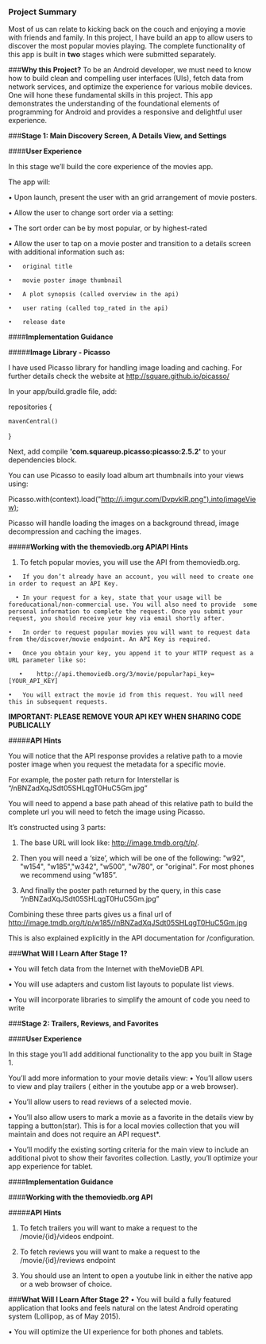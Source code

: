 ### **Project Summary**
Most of us can relate to kicking back on the couch and enjoying a movie with friends and family. In this project, I have build an app to allow users to discover the most popular movies playing.
The complete functionality of this app is built in **two** stages which were submitted separately.


###**Why this Project?**
To be an Android developer, we must need to know how to build clean and compelling user interfaces (UIs), fetch data from network services, and optimize the experience for various mobile devices. One will hone these fundamental skills in this project.
This app demonstrates the understanding of the foundational elements of programming for Android and provides a responsive and delightful user experience.

###**Stage 1:  Main Discovery Screen, A Details View, and Settings**

####**User Experience**

In this stage we’ll build the core experience of the movies app.

The app will:

  •	Upon launch, present the user with an grid arrangement of movie posters.

  •	Allow the user to change sort order via a setting:

  •	The sort order can be by most popular, or by highest-rated

  •	Allow the user to tap on a movie poster and transition to a details screen with additional information such as:

    •	original title

    •	movie poster image thumbnail

    •	A plot synopsis (called overview in the api)

    •	user rating (called top_rated in the api)

    •	release date


####**Implementation Guidance**

#####**Image Library - Picasso**

I have used Picasso library for handling image loading and caching. For further details check the website at http://square.github.io/picasso/

In your app/build.gradle file, add:
 
repositories {

    mavenCentral()
    
}

Next, add compile **'com.squareup.picasso:picasso:2.5.2'** to your dependencies block.

You can use Picasso to easily load album art thumbnails into your views using:

Picasso.with(context).load("http://i.imgur.com/DvpvklR.png").into(imageView);

Picasso will handle loading the images on a background thread, image decompression and caching the images.

#####**Working with the themoviedb.org APIAPI Hints**

  1.	To fetch popular movies, you will use the API from themoviedb.org.

    •	If you don’t already have an account, you will need to create one in order to request an API Key.

      •	In your request for a key, state that your usage will be foreducational/non-commercial use. You will also need to provide  some personal information to complete the request. Once you submit your request, you should receive your key via email shortly after.

    •	In order to request popular movies you will want to request data from the/discover/movie endpoint. An API Key is required.

    •	Once you obtain your key, you append it to your HTTP request as a URL parameter like so:

       •	http://api.themoviedb.org/3/movie/popular?api_key=[YOUR_API_KEY]

    •	You will extract the movie id from this request. You will need this in subsequent requests.

**IMPORTANT: PLEASE REMOVE YOUR API KEY WHEN SHARING CODE PUBLICALLY**


#####**API Hints**

You will notice that the API response provides a relative path to a movie poster image when you request the metadata for a specific movie.

For example, the poster path return for Interstellar is “/nBNZadXqJSdt05SHLqgT0HuC5Gm.jpg”

You will need to append a base path ahead of this relative path to build the complete url you will need to fetch the image using Picasso.

It’s constructed using 3 parts:

  1.	The base URL will look like: http://image.tmdb.org/t/p/.

  2.	Then you will need a ‘size’, which will be one of the following: "w92", "w154", "w185","w342", "w500", "w780", or "original". For most phones we recommend using “w185”.

  3.	And finally the poster path returned by the query, in this case “/nBNZadXqJSdt05SHLqgT0HuC5Gm.jpg”

Combining these three parts gives us a final url of http://image.tmdb.org/t/p/w185//nBNZadXqJSdt05SHLqgT0HuC5Gm.jpg 
 
This is also explained explicitly in the API documentation for /configuration.

###**What Will I Learn After Stage 1?**

•	You will fetch data from the Internet with theMovieDB API.

•	You will use adapters and custom list layouts to populate list views.

•	You will incorporate libraries to simplify the amount of code you need to write

###**Stage 2: Trailers, Reviews, and Favorites**

####**User Experience**

In this stage you’ll add additional functionality to the app you built in Stage 1.

You’ll add more information to your movie details view:
  •	You’ll allow users to view and play trailers ( either in the youtube app or a web browser).

  •	You’ll allow users to read reviews of a selected movie.

  •	You’ll also allow users to mark a movie as a favorite in the details view by tapping a button(star). This is for a local movies 
collection that you will maintain and does not require an API request*.

  •	You’ll modify the existing sorting criteria for the main view to include an additional pivot to show their favorites collection.
Lastly, you’ll optimize your app experience for tablet.

####**Implementation Guidance**

####**Working with the themoviedb.org API**

#####**API Hints**

  1.	To fetch trailers you will want to make a request to the /movie/{id}/videos endpoint.

  2.	To fetch reviews you will want to make a request to the /movie/{id}/reviews endpoint

  3.	You should use an Intent to open a youtube link in either the native app or a web browser of choice.

###**What Will I Learn After Stage 2?**
  •	You will build a fully featured application that looks and feels natural on the latest Android operating system (Lollipop, as of May 2015).

  •	You will optimize the UI experience for both phones and tablets.

